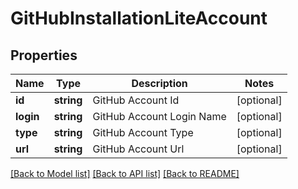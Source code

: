 # GitHubInstallationLiteAccount

## Properties
Name | Type | Description | Notes
------------ | ------------- | ------------- | -------------
**id** | **string** | GitHub Account Id | [optional] 
**login** | **string** | GitHub Account Login Name | [optional] 
**type** | **string** | GitHub Account Type | [optional] 
**url** | **string** | GitHub Account Url | [optional] 

[[Back to Model list]](../README.md#documentation-for-models) [[Back to API list]](../README.md#documentation-for-api-endpoints) [[Back to README]](../README.md)


